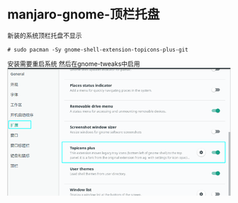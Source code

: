# manjaro-gnome-顶栏托盘
新装的系统顶栏托盘不显示
```
# sudo pacman -Sy gnome-shell-extension-topicons-plus-git
```
安装需要重启系统
然后在gnome-tweaks中启用
![gnome-tweaks](_v_images/20190421140710549_1653113710.png)